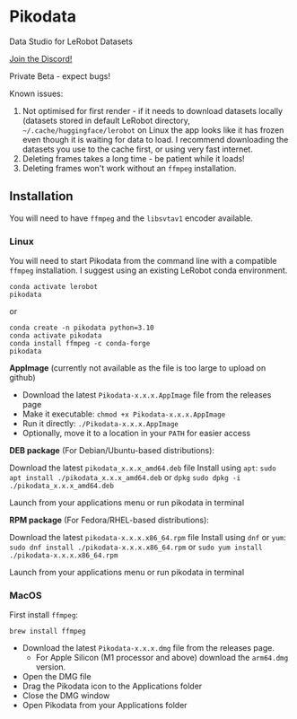 # Pikodata
Data Studio for LeRobot Datasets

[Join the Discord!](https://discord.gg/8QvvCpQtJq)

Private Beta - expect bugs!

Known issues:
1. Not optimised for first render - if it needs to download datasets locally (datasets stored in default LeRobot directory, `~/.cache/huggingface/lerobot` on Linux the app looks like it has frozen even though it is waiting for data to load. I recommend downloading the datasets you use to the cache first, or using very fast internet.
2. Deleting frames takes a long time - be patient while it loads!
2. Deleting frames won't work without an `ffmpeg` installation.

## Installation

You will need to have `ffmpeg` and the `libsvtav1` encoder available.

### Linux

You will need to start Pikodata from the command line with a compatible `ffmpeg` installation. I suggest using an existing LeRobot conda environment.
```
conda activate lerobot
pikodata
```
or
```
conda create -n pikodata python=3.10
conda activate pikodata
conda install ffmpeg -c conda-forge
pikodata
```

**AppImage** (currently not available as the file is too large to upload on github)
- Download the latest `Pikodata-x.x.x.AppImage` file from the releases page
- Make it executable: `chmod +x Pikodata-x.x.x.AppImage`
- Run it directly: `./Pikodata-x.x.x.AppImage`
- Optionally, move it to a location in your `PATH` for easier access


**DEB package** (For Debian/Ubuntu-based distributions):

Download the latest `pikodata_x.x.x_amd64.deb` file
Install using `apt`:
`sudo apt install ./pikodata_x.x.x_amd64.deb`
or `dpkg`
`sudo dpkg -i ./pikodata_x.x.x_amd64.deb`

Launch from your applications menu or run pikodata in terminal


**RPM package** (For Fedora/RHEL-based distributions):

Download the latest `pikodata-x.x.x.x86_64.rpm` file
Install using `dnf` or `yum`:
`sudo dnf install ./pikodata-x.x.x.x86_64.rpm`
or
`sudo yum install ./pikodata-x.x.x.x86_64.rpm`

Launch from your applications menu or run pikodata in terminal

### MacOS

First install `ffmpeg`:
```
brew install ffmpeg 
```

- Download the latest `Pikodata-x.x.x.dmg` file from the releases page.
  - For Apple Silicon (M1 processor and above) download the `arm64.dmg` version. 
- Open the DMG file
- Drag the Pikodata icon to the Applications folder
- Close the DMG window
- Open Pikodata from your Applications folder
